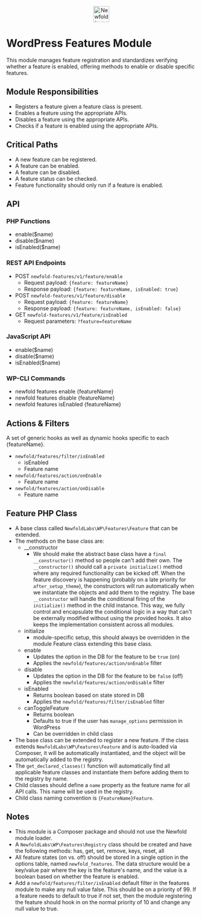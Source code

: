 <div style="text-align: center;">
 <a href="https://newfold.com/" target="_blank">
  <img src="https://newfold.com/content/experience-fragments/newfold/site-header/master/_jcr_content/root/header/logo.coreimg.svg/1621395071423/newfold-digital.svg" alt="Newfold Logo" title="Newfold Digital" height="42" />
 </a>
</div>

# WordPress Features Module

This module manages feature registration and standardizes verifying whether a feature is enabled, offering methods to enable or disable specific features.

## Module Responsibilities
- Registers a feature given a feature class is present.
- Enables a feature using the appropriate APIs.
- Disables a feature using the appropriate APIs.
- Checks if a feature is enabled using the appropriate APIs.

## Critical Paths
- A new feature can be registered.
- A feature can be enabled.
- A feature can be disabled.
- A feature status can be checked.
- Feature functionality should only run if a feature is enabled.

## API

### PHP Functions
- enable($name)
- disable($name)
- isEnabled($name)

### REST API Endpoints
- POST `newfold-features/v1/feature/enable`
  - Request payload: `{feature: featureName}`
  - Response payload: `{feature: featureName, isEnabled: true}`
- POST `newfold-features/v1/feature/disable`
  - Request payload: `{feature: featureName}`
  - Response payload: `{feature: featureName, isEnabled: false}`
- GET `newfold-features/v1/feature/isEnabled`
  - Request parameters: `?feature=featureName`

### JavaScript API
- enable($name)
- disable($name)
- isEnabled($name)

### WP-CLI Commands
- newfold features enable {featureName}
- newfold features disable {featureName}
- newfold features isEnabled {featureName}

## Actions & Filters
A set of generic hooks as well as dynamic hooks specific to each {featureName}.
- `newfold/features/filter/isEnabled`
  - isEnabled
  - Feature name
- `newfold/features/action/onEnable`
  - Feature name
- `newfold/features/action/onDisable`
  - Feature name

## Feature PHP Class
- A base class called `NewfoldLabs\WP\Features\Feature` that can be extended.
- The methods on the base class are:
  - __constructor
    - We should make the abstract base class have a `final __constructor()` method so people can't add their own. The `__constructor()` should call a `private initialize()` method where any required functionality can be kicked off. When the feature discovery is happening (probably on a late priority for `after_setup_theme`), the constructors will run automatically when we instantiate the objects and add them to the registry. The base `__constructor` will handle the conditional firing of the `initialize()` method in the child instance. This way, we fully control and encapsulate the conditional logic in a way that can't be externally modified without using the provided hooks. It also keeps the implementation consistent across all modules.
  - initialize
    - module-specific setup, this should always be overridden in the module Feature class extending this base class.  
  - enable
    - Updates the option in the DB for the feature to be `true` (on)
    - Applies the `newfold/features/action/onEnable` filter
  - disable
    - Updates the option in the DB for the feature to be `false` (off)
    - Applies the `newfold/features/action/onDisable` filter
  - isEnabled
    - Returns boolean based on state stored in DB
    - Applies the `newfold/features/filter/isEnabled` filter
  - canToggleFeature
    - Returns boolean
    - Defaults to true if the user has `manage_options` permission in WordPress
    - Can be overridden in child class
- The base class can be extended to register a new feature. If the class extends `NewfoldLabs\WP\Features\Feature` and is auto-loaded via Composer, it will be automatically instantiated, and the object will be automatically added to the registry.
- The `get_declared_classes()` function will automatically find all applicable feature classes and instantiate them before adding them to the registry by name.
- Child classes should define a `name` property as the feature name for all API calls. This name will be used in the registry.
- Child class naming convention is `{FeatureName}Feature`.

## Notes
- This module is a Composer package and should not use the Newfold module loader.
- A `NewfoldLabs\WP\Features\Registry` class should be created and have the following methods: has, get, set, remove, keys, reset, all
- All feature states (on vs. off) should be stored in a single option in the options table, named `newfold_features`. The data structure would be a key/value pair where the key is the feature's name, and the value is a boolean based on whether the feature is enabled.
- Add a `newfold/features/filter/isEnabled` default filter in the features module to make any null value false. This should be on a priority of 99. If a feature needs to default to true if not set, then the module registering the feature should hook in on the normal priority of 10 and change any null value to true.
